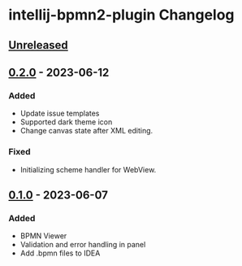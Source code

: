 <!-- Keep a Changelog guide -> https://keepachangelog.com -->

# intellij-bpmn2-plugin Changelog

## [Unreleased]

## [0.2.0] - 2023-06-12

### Added
- Update issue templates
- Supported dark theme icon
- Change canvas state after XML editing.

### Fixed
- Initializing scheme handler for WebView.

## [0.1.0] - 2023-06-07

### Added
- BPMN Viewer
- Validation and error handling in panel
- Add .bpmn files to IDEA

[Unreleased]: https://github.com/shlaikov/intellij-bpmn2-plugin/compare/v0.2.0...HEAD
[0.2.0]: https://github.com/shlaikov/intellij-bpmn2-plugin/compare/v0.1.0...v0.2.0
[0.1.0]: https://github.com/shlaikov/intellij-bpmn2-plugin/commits/v0.1.0
